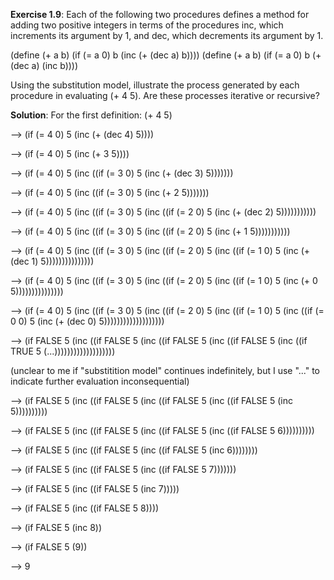 **Exercise 1.9**: 
Each of the following two procedures defines a method for adding two positive integers in terms of the procedures inc, which increments its argument by 1, and dec, which decrements its argument by 1.

(define (+ a b)
(if (= a 0) b (inc (+ (dec a) b))))
(define (+ a b)
(if (= a 0) b (+ (dec a) (inc b))))

Using the substitution model, illustrate the process generated by each procedure in evaluating (+ 4 5). Are these processes iterative or recursive?

**Solution**:
For the first definition:
(+ 4 5)

--> (if (= 4 0) 5 (inc (+ (dec 4) 5))))

--> (if (= 4 0) 5 (inc (+ 3 5))))

--> (if (= 4 0) 5 (inc ((if (= 3 0) 5 (inc (+ (dec 3) 5)))))))

--> (if (= 4 0) 5 (inc ((if (= 3 0) 5 (inc (+ 2 5)))))))

--> (if (= 4 0) 5 (inc ((if (= 3 0) 5 (inc ((if (= 2 0) 5 (inc (+ (dec 2) 5)))))))))))

--> (if (= 4 0) 5 (inc ((if (= 3 0) 5 (inc ((if (= 2 0) 5 (inc (+ 1 5)))))))))))

--> (if (= 4 0) 5 (inc ((if (= 3 0) 5 (inc ((if (= 2 0) 5 (inc ((if (= 1 0) 5 (inc (+ (dec 1) 5)))))))))))))))

--> (if (= 4 0) 5 (inc ((if (= 3 0) 5 (inc ((if (= 2 0) 5 (inc ((if (= 1 0) 5 (inc (+ 0 5)))))))))))))))

--> (if (= 4 0) 5 (inc ((if (= 3 0) 5 (inc ((if (= 2 0) 5 (inc ((if (= 1 0) 5 (inc ((if (= 0 0) 5 (inc (+ (dec 0) 5)))))))))))))))))))

--> (if FALSE 5 (inc ((if FALSE 5 (inc ((if FALSE 5 (inc ((if FALSE 5 (inc ((if TRUE 5 (...)))))))))))))))))))

(unclear to me if "substitition model" continues indefinitely, but I use "..." to indicate further evaluation inconsequential)

--> (if FALSE 5 (inc ((if FALSE 5 (inc ((if FALSE 5 (inc ((if FALSE 5 (inc 5))))))))))

--> (if FALSE 5 (inc ((if FALSE 5 (inc ((if FALSE 5 (inc ((if FALSE 5 6))))))))))

--> (if FALSE 5 (inc ((if FALSE 5 (inc ((if FALSE 5 (inc 6))))))))

--> (if FALSE 5 (inc ((if FALSE 5 (inc ((if FALSE 5 7)))))))

--> (if FALSE 5 (inc ((if FALSE 5 (inc 7)))))

--> (if FALSE 5 (inc ((if FALSE 5 8))))

--> (if FALSE 5 (inc 8))

--> (if FALSE 5 (9))

--> 9
